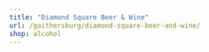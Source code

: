 ```yaml
---
title: "Diamond Square Beer & Wine"
url: /gaithersburg/diamond-square-beer-and-wine/
shop: alcohol
---
```

